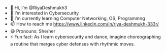 - 👋 Hi, I’m @RiyaDeshmukh3
- 👀 I’m interested in Cybersecurity
- 🌱 I’m currently learning Computer Networking, OS, Programmng
- 📫 How to reach me https://www.linkedin.com/in/riya-deshmukh-333r/
- 😄 Pronouns: She/her
- ⚡ Fun fact: As I learn cybersecurity and dance, imagine choreographing a routine that merges cyber defenses with rhythmic moves.

<!---
RiyaDeshmukh3/RiyaDeshmukh3 is a ✨ special ✨ repository because its `README.md` (this file) appears on your GitHub profile.
You can click the Preview link to take a look at your changes.
--->
